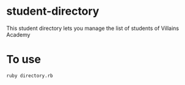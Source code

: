 # student-directory

This student directory lets you manage the list of students of Villains Academy

# To use

``` shell
ruby directory.rb
```
